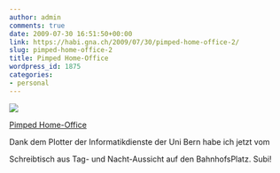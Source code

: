 ```yaml
---
author: admin
comments: true
date: 2009-07-30 16:51:50+00:00
link: https://habi.gna.ch/2009/07/30/pimped-home-office-2/
slug: pimped-home-office-2
title: Pimped Home-Office
wordpress_id: 1875
categories:
- personal
---
```



 [![](https://static.flickr.com/2442/3772685854_e5856f7be7_m.jpg)](https://www.flickr.com/photos/habi/3772685854/)
   

 
  [Pimped Home-Office](https://www.flickr.com/photos/habi/3772685854/)
    

 



Dank dem Plotter der Informatikdienste der Uni Bern habe ich jetzt vom  

Schreibtisch aus Tag- und Nacht-Aussicht auf den BahnhofsPlatz. Subi!
  

